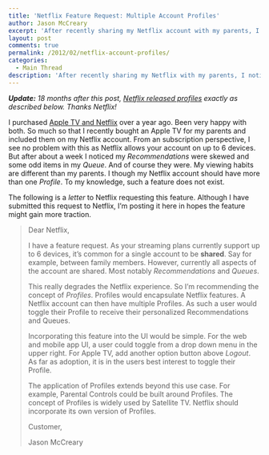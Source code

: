 ```yaml
---
title: 'Netflix Feature Request: Multiple Account Profiles'
author: Jason McCreary
excerpt: 'After recently sharing my Netflix account with my parents, I noticed a missing feature I believe is common in shared systems: User Profiles. This post is a letter to Netflix requesting this feature.'
layout: post
comments: true
permalink: /2012/02/netflix-account-profiles/
categories:
  - Main Thread
description: 'After recently sharing my Netflix with my parents, I noticed a missing feature I believe is common: User Profiles.'
---
```

***Update:** 18 months after this post, [Netflix released profiles](http://blog.netflix.com/2013/08/make-netflix-your-own-with-profiles.html) exactly as described below. Thanks Netflix!*

I purchased [Apple TV and Netflix][1] over a year ago. Been very happy with both. So much so that I recently bought an Apple TV for my parents and included them on my Netflix account. From an subscription perspective, I see no problem with this as Netflix allows your account on up to 6 devices. But after about a week I noticed my *Recommendations* were skewed and some odd items in my *Queue*. And of course they were. My viewing habits are different than my parents. I though my Netflix account should have more than one *Profile*. To my knowledge, such a feature does not exist.

The following is a *letter* to Netflix requesting this feature. Although I have submitted this request to Netflix, I&rsquo;m posting it here in hopes the feature might gain more traction.

> Dear Netflix,
> 
> I have a feature request. As your streaming plans currently support up to 6 devices, it&rsquo;s common for a single account to be **shared**. Say for example, between family members. However, currently all aspects of the account are shared. Most notably *Recommendations* and *Queues*.
> 
> This really degrades the Netflix experience. So I&rsquo;m recommending the concept of *Profiles*. Profiles would encapsulate Netflix features. A Netflix account can then have multiple Profiles. As such a user would toggle their Profile to receive their personalized Recommendations and Queues.
> 
> Incorporating this feature into the UI would be simple. For the web and mobile app UI, a user could toggle from a drop down menu in the upper right. For Apple TV, add another option button above *Logout*. As far as adoption, it is in the users best interest to toggle their Profile.
> 
> The application of Profiles extends beyond this use case. For example, Parental Controls could be built around Profiles. The concept of Profiles is widely used by Satellite TV. Netflix should incorporate its own version of Profiles.
> 
> Customer,
> 
> Jason McCreary

 [1]: http://jason.pureconcepts.net/2010/11/apple_tv_with_netflix/ "A Week with Apple TV and Netflix"
